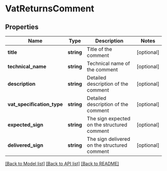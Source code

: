 # VatReturnsComment

## Properties
Name | Type | Description | Notes
------------ | ------------- | ------------- | -------------
**title** | **string** | Title of the comment | [optional] 
**technical_name** | **string** | Technical name of the comment | [optional] 
**description** | **string** | Detailed description of the comment | [optional] 
**vat_specification_type** | **string** | Detailed description of the comment | [optional] 
**expected_sign** | **string** | The sign expected on the structured comment | [optional] 
**delivered_sign** | **string** | The sign delivered on the structured comment | [optional] 

[[Back to Model list]](../README.md#documentation-for-models) [[Back to API list]](../README.md#documentation-for-api-endpoints) [[Back to README]](../README.md)


